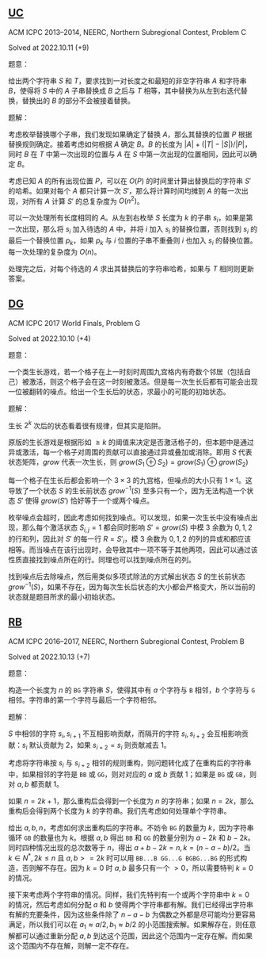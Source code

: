 ## [UC](https://codeforces.com/gym/100269/problem/C)
ACM ICPC 2013–2014, NEERC, Northern Subregional Contest, Problem C

Solved at 2022.10.11 (+9)

题意：

给出两个字符串 $S$ 和 $T$，要求找到一对长度之和最短的非空字符串 $A$ 和字符串 $B$，使得将 $S$ 中的 $A$ 子串替换成 $B$ 之后与 $T$ 相等，其中替换为从左到右迭代替换，替换出的 $B$ 的部分不会被接着替换。

题解：

考虑枚举替换哪个子串，我们发现如果确定了替换 $A$，那么其替换的位置 $P$ 根据替换规则确定。接着考虑如何根据 $A$ 确定 $B$。$B$ 的长度为 $|A|+(|T|-|S|)/|P|$，同时 $B$ 在 $T$ 中第一次出现的位置与 $A$ 在 $S$ 中第一次出现的位置相同，因此可以确定 $B$。

考虑已知 $A$ 的所有出现位置 $P$，可以在 $O(P)$ 的时间里计算出替换后的字符串 $S'$ 的哈希。如果对每个 $A$ 都只计算一次 $S'$，那么将计算时间均摊到 $A$ 的每一次出现，对所有 $A$ 计算 $S'$ 的总复杂度为 $O(n^2)$。

可以一次处理所有长度相同的 $A$。从左到右枚举 $S$ 长度为 $k$ 的子串 $s_i$，如果是第一次出现，那么将 $s_i$ 加入待选的 $A$ 中，并将 $i$ 加入 $s_i$ 的替换位置，否则找到 $s_i$ 的最后一个替换位置 $p_k$，如果 $p_k$ 与 $i$ 位置的子串不重叠则 $i$ 也加入 $s_i$ 的替换位置。每一次处理的复杂度为 $O(n)$。

处理完之后，对每个待选的 $A$ 求出其替换后的字符串哈希，如果与 $T$ 相同则更新答案。


## [DG](https://codeforces.com/gym/101471/problem/G)
ACM ICPC 2017 World Finals, Problem G

Solved at 2022.10.10 (+4)

题意：

一个类生长游戏，若一个格子在上一时刻时周围九宫格内有奇数个邻居（包括自己）被激活，则这个格子会在这一时刻被激活。但是每一次生长后都有可能会出现一位被翻转的噪点。给出一个生长后的状态，求最小的可能的初始状态。

题解：

生长 $2^k$ 次后的状态看着很有规律，但其实是陷阱。

原版的生长游戏是根据形如 $\ge k$ 的阈值来决定是否激活格子的，但本题中是通过异或激活，每一个格子对周围的贡献可以直接通过异或叠加或消除。即用 $S$ 代表状态矩阵，$grow$ 代表一次生长，则 $grow(S_1\oplus S_2)=grow(S_1)\oplus grow(S_2)$

每一个格子在生长后都会影响一个 $3\times 3$ 的九宫格，但噪点的大小只有 $1\times 1$。这导致了一个状态 $S$ 的生长前状态 $grow^{-1}(S)$ 至多只有一个，因为无法构造一个状态 $S'$ 使得 $grow(S')$ 恰好等于一个或两个噪点。

枚举噪点会超时，因此考虑如何找到噪点。可以发现，如果一次生长中没有噪点出现，那么每个激活状态 $S_{i,j}=1$ 都会同时影响 $S'=grow(S)$ 中模 $3$ 余数为 $0,1,2$ 的行和列，因此对 $S'$ 的每一行 $R=S'_i$，模 $3$ 余数为 $0,1,2$ 的列的异或和都应该相等。而当噪点在该行出现时，会导致其中一项不等于其他两项，因此可以通过该性质直接找到噪点所在的行。同理也可以找到噪点所在的列。

找到噪点后去除噪点，然后用类似多项式除法的方式解出状态 $S$ 的生长前状态 $grow^{-1}(S)$，如果不存在，因为每次生长后状态的大小都会严格变大，所以当前的状态就是题目所求的最小初始状态。


## [RB](https://codeforces.com/gym/101142/problem/B)
ACM ICPC 2016–2017, NEERC, Northern Subregional Contest, Problem B

Solved at 2022.10.13 (+7)

题意：

构造一个长度为 $n$ 的 `BG` 字符串 $S$，使得其中有 $a$ 个字符与 `B` 相邻，$b$ 个字符与 `G` 相邻。字符串的第一个字符与最后一个字符相邻。

题解：

$S$ 中相邻的字符 $s_i,s_{i+1}$ 不互相影响贡献，而隔开的字符 $s_i,s_{i+2}$ 会互相影响贡献：$s_i$ 默认贡献为 $2$，如果 $s_{i+2}=s_i$ 则贡献减去 $1$。

考虑将字符串按 $s_i$ 与 $s_{i+2}$ 相邻的规则重构，则问题转化成了在重构后的字符串中，如果相邻的字符是 `BB` 或 `GG`，则对对应的 $a$ 或 $b$ 贡献 $1$；如果是 `BG` 或 `GB`，则对 $a,b$ 都贡献 $1$。

如果 $n=2k+1$，那么重构后会得到一个长度为 $n$ 的字符串；如果 $n=2k$，那么重构后会得到两个长度为 $k$ 的字符串。我们先考虑如何处理单个字符串。

给出 $a,b,n$，考虑如何求出重构后的字符串。不妨令 `BG` 的数量为 $k$，因为字符串循环 `GB` 的数量也为 $k$。根据 $a,b$ 得出 `BB` 和 `GG` 的数量分别为 $a-2k$ 和 $b-2k$。同时四种情况出现的总次数等于 $n$，得出 $a+b-2k=n, k=(n-a-b)/2$。当 $k\in N^*,2k\le n$ 且 $a,b>=2k$ 时可以用 `BB...B GG...G BGBG...BG` 的形式构造，否则解不存在。因为 $k=0$ 时 $a,b$ 最多只有一个 $>0$，所以需要特判 $k=0$ 的情况。

接下来考虑两个字符串的情况。同样，我们先特判有一个或两个字符串中 $k=0$ 的情况，然后考虑如何分配 $a$ 和 $b$ 使得两个字符串都有解。我们已经得出字符串有解的充要条件，因为这些条件除了 $n-a-b$ 为偶数之外都是尽可能均分更容易满足，所以我们可以在 $a_1\approx a/2,b_1\approx b/2$ 的小范围搜索解。如果解存在，则任意解都可以通过重新分配 $a,b$ 到达这个范围，因此这个范围内一定存在解。而如果这个范围内不存在解，则解一定不存在。